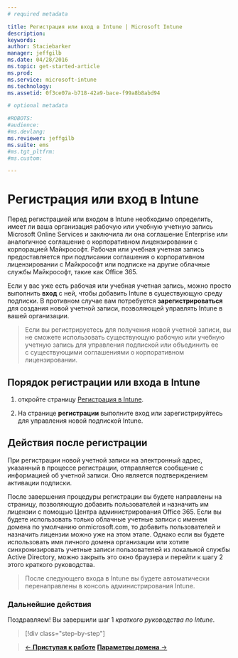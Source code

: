 ```yaml
---
# required metadata

title: Регистрация или вход в Intune | Microsoft Intune
description:
keywords:
author: Staciebarker
manager: jeffgilb
ms.date: 04/28/2016
ms.topic: get-started-article
ms.prod:
ms.service: microsoft-intune
ms.technology:
ms.assetid: 0f3ce07a-b718-42a9-bace-f99a8b8abd94

# optional metadata

#ROBOTS:
#audience:
#ms.devlang:
ms.reviewer: jeffgilb
ms.suite: ems
#ms.tgt_pltfrm:
#ms.custom:

---
```



# Регистрация или вход в Intune
Перед регистрацией или входом в Intune необходимо определить, имеет ли ваша организация рабочую или учебную учетную запись Microsoft Online Services и заключила ли она соглашение Enterprise или аналогичное соглашение о корпоративном лицензировании с корпорацией Майкрософт. Рабочая или учебная учетная запись предоставляется при подписании соглашения о корпоративном лицензировании с Майкрософт или подписке на другие облачные службы Майкрософт, такие как Office 365.

Если у вас уже есть рабочая или учебная учетная запись, можно просто выполнить **вход** с ней, чтобы добавить Intune в существующую среду подписки. В противном случае вам потребуется **зарегистрироваться** для создания новой учетной записи, позволяющей управлять Intune в вашей организации.

>Если вы регистрируетесь для получения новой учетной записи, вы не сможете использовать существующую рабочую или учебную учетную запись для управления подпиской или объединить ее с существующими соглашениями о корпоративном лицензировании.

## Порядок регистрации или входа в Intune

1.  откройте страницу [Регистрация в Intune](https://portal.office.com/Signup/Signup.aspx?OfferId=40BE278A-DFD1-470a-9EF7-9F2596EA7FF9&dl=INTUNE_A&ali=1#0%20).

2.  На странице **регистрации** выполните вход или зарегистрируйтесь для управления новой подпиской Intune.

## Действия после регистрации
При регистрации новой учетной записи на электронный адрес, указанный в процессе регистрации, отправляется сообщение с информацией об учетной записи. Оно является подтверждением активации подписки.

После завершения процедуры регистрации вы будете направлены на страницу, позволяющую добавить пользователей и назначить им лицензии с помощью Центра администрирования Office 365. Если вы будете использовать только облачные учетные записи с именем домена по умолчанию onmicrosoft.com, то добавить пользователей и назначить лицензии можно уже на этом этапе. Однако если вы будете использовать имя личного домена организации или хотите синхронизировать учетные записи пользователей из локальной службы Active Directory, можно закрыть это окно браузера и перейти к шагу 2 этого краткого руководства.

>После следующего входа в Intune вы будете автоматически перенаправлены в консоль администрирования Intune.

### Дальнейшие действия
Поздравляем! Вы завершили шаг 1 *краткого руководства по Intune*.

>[!div class="step-by-step"]

>[&larr; **Приступая к работе**](.\start-with-a-paid-subscription-to-microsoft-intune.md)     [**Параметры домена** &rarr;](.\start-with-a-paid-subscription-to-microsoft-intune-step-2.md)  


<!--HONumber=May16_HO2-->


